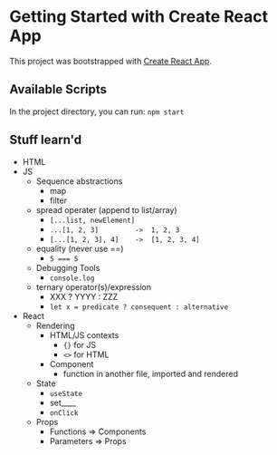 # Getting Started with Create React App

This project was bootstrapped with [Create React App](https://github.com/facebook/create-react-app).

## Available Scripts

In the project directory, you can run: `npm start`

## Stuff learn'd

- HTML
- JS
	- Sequence abstractions
		- map
		- filter
	- spread operater (append to list/array)
		- `[...list, newElement]`
        - `...[1, 2, 3]         ->  1, 2, 3`
        - `[...[1, 2, 3], 4]    ->  [1, 2, 3, 4]`
	- equality (never use ==)
		- `5 === 5`
	- Debugging Tools
		- `console.log`
  	- ternary operator(s)/expression
  		- XXX ? YYYY : ZZZ
  		- `let x = predicate ? consequent : alternative`
- React
	- Rendering
		- HTML/JS contexts
			- `{}` for JS
			- `<>` for HTML
		- Component
			- function in another file, imported and rendered
	- State
		- `useState`
		- set____
		- `onClick`
	- Props
		- Functions => Components
		- Parameters => Props